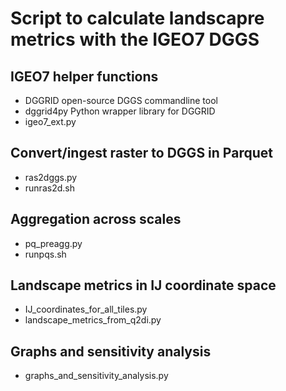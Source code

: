 # Script to calculate landscapre metrics with the IGEO7 DGGS

## IGEO7 helper functions

- DGGRID open-source DGGS commandline tool
- dggrid4py Python wrapper library for DGGRID
- igeo7_ext.py

## Convert/ingest raster to DGGS in Parquet

- ras2dggs.py
- runras2d.sh

## Aggregation across scales

- pq_preagg.py
- runpqs.sh

## Landscape metrics in IJ coordinate space

- IJ_coordinates_for_all_tiles.py
- landscape_metrics_from_q2di.py

## Graphs and sensitivity analysis

- graphs_and_sensitivity_analysis.py
